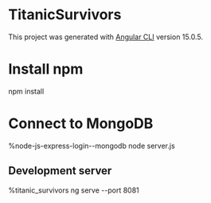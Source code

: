 # TitanicSurvivors

This project was generated with [Angular CLI](https://github.com/angular/angular-cli) version 15.0.5.

# Install npm
npm install

# Connect to MongoDB
%node-js-express-login--mongodb
node server.js

## Development server
%titanic_survivors
ng serve --port 8081

